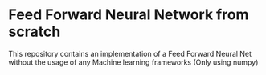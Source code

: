 # Feed Forward Neural Network from scratch
This repository contains an implementation of a Feed Forward Neural Net without the usage of any Machine learning frameworks (Only using numpy)
